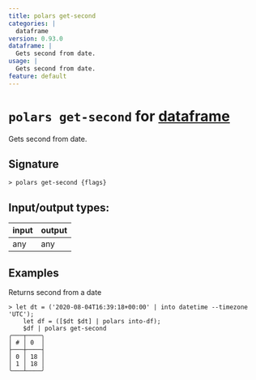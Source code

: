 ```yaml
---
title: polars get-second
categories: |
  dataframe
version: 0.93.0
dataframe: |
  Gets second from date.
usage: |
  Gets second from date.
feature: default
---
```

<!-- This file is automatically generated. Please edit the command in https://github.com/nushell/nushell instead. -->

# `polars get-second` for [dataframe](/commands/categories/dataframe.md)

<div class='command-title'>Gets second from date.</div>

## Signature

```> polars get-second {flags} ```


## Input/output types:

| input | output |
| ----- | ------ |
| any   | any    |

## Examples

Returns second from a date
```nu
> let dt = ('2020-08-04T16:39:18+00:00' | into datetime --timezone 'UTC');
    let df = ([$dt $dt] | polars into-df);
    $df | polars get-second
╭───┬────╮
│ # │ 0  │
├───┼────┤
│ 0 │ 18 │
│ 1 │ 18 │
╰───┴────╯

```
